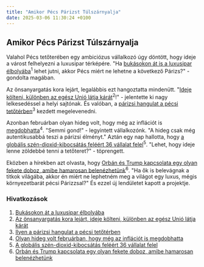 ```yaml
---
title: "Amikor Pécs Párizst Túlszárnyalja"
date: 2025-03-06 11:30:24 +0100
---
```


## Amikor Pécs Párizst Túlszárnyalja

Valahol Pécs tetőterében egy ambiciózus vállalkozó úgy döntött, hogy ideje a várost felhelyezni a luxusipar térképére. "Ha [bukásokon át is a luxusipar élbolyába](https://hold.hu/holdblog/luxusipar-tag-heuer-1/?utm_source=telex&utm_medium=holdbox_direct&utm_campaign=alwayson)<sup>1</sup> lehet jutni, akkor Pécs miért ne lehetne a következő Párizs?" - gondolta magában. 

Az önsanyargatás kora lejárt, legalábbis ezt hangoztatta mindenütt. "[Ideje költeni, különben az egész Unió látja kárát](https://hold.hu/holdblog/nemetorszag-koltsegvetes-koltekezes-adossagfek/?utm_source=telex&utm_medium=holdbox_direct&utm_campaign=alwayson)<sup>2</sup>!" - jelentette ki nagy lelkesedéssel a helyi sajtónak. És valóban, a [párizsi hangulat a pécsi tetőtérben](https://www.zenga.hu/hello-otthon/pelado-ingatlanok-pecs-tetoter-cm7ly38dl5wqn07w3fk2d6pqv?utm_source=telex&utm_medium=doboz&utm_campaign=content&utm_content=parizs)<sup>3</sup> kezdett megelevenedni.

Azonban februárban olyan hideg volt, hogy még az inflációt is [megdobhatta](https://g7.hu/penz/20250306/olyan-hideg-volt-februarban-hogy-meg-az-inflaciot-is-megdobhatta/)<sup>4</sup>. "Semmi gond!" - legyintett vállalkozónk. "A hideg csak még autentikusabbá teszi a párizsi élményt." Aztán egy nap hallotta, hogy [a globális szén-dioxid-kibocsátás feléért 36 vállalat felel](https://telex.hu/techtud/2025/03/05/szendioxid-kibocsatas-fele-36-fosszilis-cegtol-szarmazik)<sup>5</sup>. "Lehet, hogy ideje lenne zöldebbé tenni a tetőteret?" - töprengett.

Eközben a hírekben azt olvasta, hogy [Orbán és Trump kapcsolata egy olyan fekete doboz, amibe hamarosan belenézhetünk](https://telex.hu/kulfold/2025/01/21/trump-orban-kapcsolat)<sup>6</sup>. "Ha ők is belevágnak a titkok világába, akkor én miért ne lephetném meg a világot egy luxus, mégis környezetbarát pécsi Párizzsal?" És ezzel új lendületet kapott a projektje.

### Hivatkozások

1. [Bukásokon át a luxusipar élbolyába](https://hold.hu/holdblog/luxusipar-tag-heuer-1/?utm_source=telex&utm_medium=holdbox_direct&utm_campaign=alwayson)
2. [Az önsanyargatás kora lejárt, ideje költeni, különben az egész Unió látja kárát](https://hold.hu/holdblog/nemetorszag-koltsegvetes-koltekezes-adossagfek/?utm_source=telex&utm_medium=holdbox_direct&utm_campaign=alwayson)
3. [Ilyen a párizsi hangulat a pécsi tetőtérben](https://www.zenga.hu/hello-otthon/pelado-ingatlanok-pecs-tetoter-cm7ly38dl5wqn07w3fk2d6pqv?utm_source=telex&utm_medium=doboz&utm_campaign=content&utm_content=parizs)
4. [Olyan hideg volt februárban, hogy még az inflációt is megdobhatta](https://g7.hu/penz/20250306/olyan-hideg-volt-februarban-hogy-meg-az-inflaciot-is-megdobhatta/)
5. [A globális szén-dioxid-kibocsátás feléért 36 vállalat felel](https://telex.hu/techtud/2025/03/05/szendioxid-kibocsatas-fele-36-fosszilis-cegtol-szarmazik)
6. [Orbán és Trump kapcsolata egy olyan fekete doboz, amibe hamarosan belenézhetünk](https://telex.hu/kulfold/2025/01/21/trump-orban-kapcsolat)